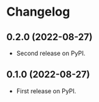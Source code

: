 # Changelog

## 0.2.0 (2022-08-27)

* Second release on PyPI.

## 0.1.0 (2022-08-27)

* First release on PyPI.
